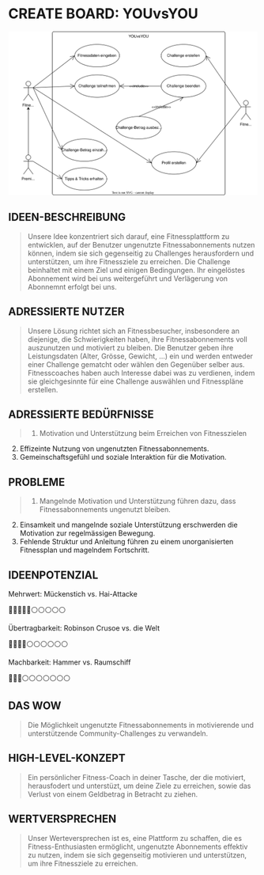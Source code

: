 #  CREATE BOARD: YOUvsYOU

![Use case diagram](figures/uc-diagram.drawio.svg)

## IDEEN-BESCHREIBUNG
> Unsere Idee konzentriert sich darauf, eine Fitnessplattform zu entwicklen, auf der Benutzer ungenutzte Fitnessabonnements nutzen können, indem sie sich gegenseitig zu Challenges herausfordern und unterstützen, um ihre Fitnessziele zu erreichen. Die Challenge beinhaltet mit einem Ziel und einigen Bedingungen. Ihr eingelöstes Abonnement wird bei uns weitergeführt und Verlägerung von Abonnemnt erfolgt bei uns.

## ADRESSIERTE NUTZER
> Unsere Lösung richtet sich an Fitnessbesucher, insbesondere an diejenige, die Schwierigkeiten haben, ihre Fitnessabonnements voll auszunutzen und motiviert zu bleiben. Die Benutzer geben ihre Leistungsdaten (Alter, Grösse, Gewicht, ...) ein und werden entweder einer Challenge gematcht oder wählen den Gegenüber selber aus. Fitnesscoaches haben auch Interesse dabei was zu verdienen, indem sie gleichgesinnte für eine Challenge auswählen und Fitnesspläne erstellen.

## ADRESSIERTE BEDÜRFNISSE
> 1. Motivation und Unterstützung beim Erreichen von Fitnesszielen
2. Effizeinte Nutzung von ungenutzten Fitnessabonnements.
3. Gemeinschaftsgefühl und soziale Interaktion für die Motivation.

## PROBLEME
> 1. Mangelnde Motivation und Unterstützung führen dazu, dass Fitnessabonnements ungenutzt bleiben.
2. Einsamkeit und mangelnde soziale Unterstützung erschwerden die Motivation zur regelmässigen Bewegung.
3. Fehlende Struktur und Anleitung führen zu einem unorganisierten Fitnessplan und magelndem Fortschritt.

## IDEENPOTENZIAL
Mehrwert: Mückenstich vs. Hai-Attacke

🔵🔵🔵🔵🔵⚪️⚪️⚪️⚪️⚪️

Übertragbarkeit: Robinson Crusoe vs. die Welt

🔵🔵🔵🔵⚪️⚪️⚪️⚪️⚪️⚪️

Machbarkeit: Hammer vs. Raumschiff

🔵🔵🔵⚪️⚪️⚪️⚪️⚪️⚪️⚪️


## DAS WOW
> Die Möglichkeit ungenutzte Fitnessabonnements in motivierende und unterstützende Community-Challenges zu verwandeln.

## HIGH-LEVEL-KONZEPT
> Ein persönlicher Fitness-Coach in deiner Tasche, der die motiviert, herausfodert und unterstüzt, um deine Ziele zu erreichen, sowie das Verlust von einem Geldbetrag in Betracht zu ziehen.

## WERTVERSPRECHEN
> Unser Werteversprechen ist es, eine Plattform zu schaffen, die es Fitness-Enthusiasten ermöglicht, ungenutzte Abonnements effektiv zu nutzen, indem sie sich gegenseitig motivieren und unterstützen, um ihre Fitnessziele zu erreichen.
